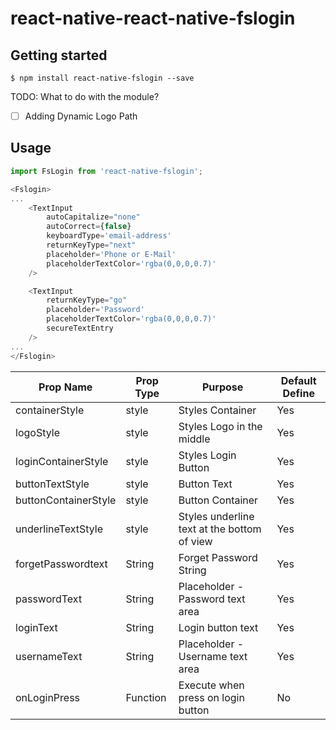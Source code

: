 
# react-native-react-native-fslogin

## Getting started

`$ npm install react-native-fslogin --save`

TODO: What to do with the module?
- [ ] Adding Dynamic Logo Path

## Usage
```javascript
import FsLogin from 'react-native-fslogin';

<Fslogin>
...
    <TextInput
        autoCapitalize="none"
        autoCorrect={false}
        keyboardType='email-address'
        returnKeyType="next"
        placeholder='Phone or E-Mail'
        placeholderTextColor='rgba(0,0,0,0.7)'
    />

    <TextInput
        returnKeyType="go"
        placeholder='Password'
        placeholderTextColor='rgba(0,0,0,0.7)'
        secureTextEntry
    />
...
</Fslogin>
```

| Prop Name | Prop Type | Purpose | Default Define |
| ------------- | ------------- | ------------- | ------------- |
| containerStyle  | style  | Styles Container | Yes |
| logoStyle | style | Styles Logo in the middle | Yes |
| loginContainerStyle | style | Styles Login Button| Yes |
| buttonTextStyle | style | Button Text | Yes |
| buttonContainerStyle | style | Button Container | Yes |
| underlineTextStyle | style | Styles underline text at the bottom of view | Yes |
| forgetPasswordtext | String | Forget Password String | Yes |
| passwordText | String | Placeholder - Password text area | Yes |
| loginText | String | Login button text | Yes |
| usernameText | String | Placeholder - Username text area | Yes |
| onLoginPress | Function | Execute when press on login button | No |
